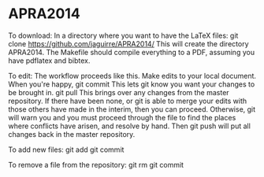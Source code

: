 APRA2014
========
To download:
In a directory where you want to have the LaTeX files:
  git clone https://github.com/jaguirre/APRA2014/
This will create the directory APRA2014.  The Makefile should compile everything to a PDF, assuming you have pdflatex and bibtex.

To edit:
The workflow proceeds like this.  Make edits to your local document.  When you're happy,
  git commit <filename>
This lets git know you want your changes to be brought in.
  git pull
This brings over any changes from the master repository.  If there have been none, or git is able to merge your edits with those others have made in the interim, then you can proceed.  Otherwise, git will warn you and you must proceed through the file to find the places where conflicts have arisen, and resolve by hand.  Then
  git push
will put all changes back in the master repository.

To add new files:
  git add <filename>
  git commit

To remove a file from the repository:
  git rm <filename>
  git commit

